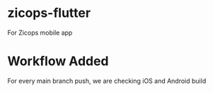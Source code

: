 # zicops-flutter
For Zicops mobile app 

# Workflow Added
For every main branch push, we are checking iOS and Android build